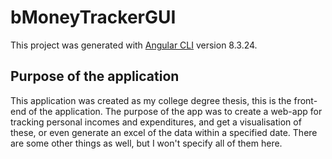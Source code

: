 # bMoneyTrackerGUI

This project was generated with [Angular CLI](https://github.com/angular/angular-cli) version 8.3.24.

## Purpose of the application

This application was created as my college degree thesis, this is the front-end of the application.
The purpose of the app was to create a web-app for tracking personal incomes and expenditures, 
and get a visualisation of these, or even generate an excel of the data within a specified date.
There are some other things as well, but I won't specify all of them here.
